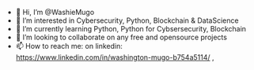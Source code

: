 - 👋 Hi, I’m @WashieMugo
- 👀 I’m interested in Cybersecurity, Python, Blockchain & DataScience
- 🌱 I’m currently learning Python, Python for Cybsersecurity, Blockchain
- 💞️ I’m looking to collaborate on any free and opensource projects
- 📫 How to reach me: on linkedin: https://www.linkedin.com/in/washington-mugo-b754a5114/ , 

<!---
WashieMugo/WashieMugo is a ✨ special ✨ repository because its `README.md` (this file) appears on your GitHub profile.
You can click the Preview link to take a look at your changes.
--->
